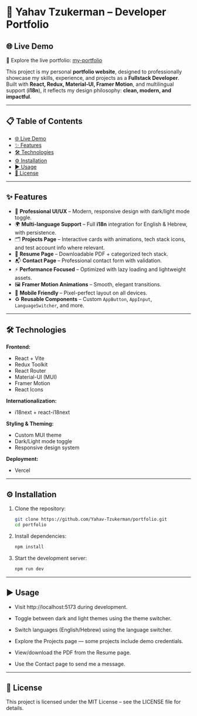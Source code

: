 # 🌟 Yahav Tzukerman – Developer Portfolio

## 🌐 Live Demo

🚀 Explore the live portfolio: [my-portfolio](https://my-portfolio-one-rho-75.vercel.app/)

This project is my personal **portfolio website**, designed to professionally showcase my skills, experience, and projects as a **Fullstack Developer**.  
Built with **React, Redux, Material-UI, Framer Motion**, and multilingual support (**i18n**), it reflects my design philosophy: **clean, modern, and impactful**.

---

## 📋 Table of Contents

- [🌐 Live Demo](#-live-demo)
- [✨ Features](#-features)
- [🛠️ Technologies](#️-technologies)
- [⚙️ Installation](#️-installation)
- [▶️ Usage](#️-usage)
- [📜 License](#-license)

---

## ✨ Features

- 🎨 **Professional UI/UX** – Modern, responsive design with dark/light mode toggle.
- 🌍 **Multi-language Support** – Full **i18n** integration for English & Hebrew, with persistence.
- 🗂️ **Projects Page** – Interactive cards with animations, tech stack icons, and test account info where relevant.
- 📄 **Resume Page** – Downloadable PDF + categorized tech stack.
- 📬 **Contact Page** – Professional contact form with validation.
- ⚡ **Performance Focused** – Optimized with lazy loading and lightweight assets.
- 🖼️ **Framer Motion Animations** – Smooth, elegant transitions.
- 📱 **Mobile Friendly** – Pixel-perfect layout on all devices.
- ♻️ **Reusable Components** – Custom `AppButton`, `AppInput`, `LanguageSwitcher`, and more.

---

## 🛠️ Technologies

**Frontend:**

- React + Vite
- Redux Toolkit
- React Router
- Material-UI (MUI)
- Framer Motion
- React Icons

**Internationalization:**

- i18next + react-i18next

**Styling & Theming:**

- Custom MUI theme
- Dark/Light mode toggle
- Responsive design system

**Deployment:**

- Vercel

---

## ⚙️ Installation

1. Clone the repository:

   ```bash
   git clone https://github.com/Yahav-Tzukerman/portfolio.git
   cd portfolio
   ```

2. Install dependencies:

   ```bash
   npm install
   ```

3. Start the development server:
   ```bash
   npm run dev
   ```

---

## ▶️ Usage

- Visit http://localhost:5173 during development.

- Toggle between dark and light themes using the theme switcher.

- Switch languages (English/Hebrew) using the language switcher.

- Explore the Projects page — some projects include demo credentials.

- View/download the PDF from the Resume page.

- Use the Contact page to send me a message.

---

## 📜 License

This project is licensed under the MIT License – see the LICENSE file for details.
